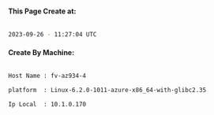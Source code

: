 
   
#### This Page Create at:

```bash

2023-09-26 - 11:27:04 UTC

```

#### Create By Machine:

```bash

Host Name : fv-az934-4

platform  : Linux-6.2.0-1011-azure-x86_64-with-glibc2.35

Ip Local  : 10.1.0.170

```

